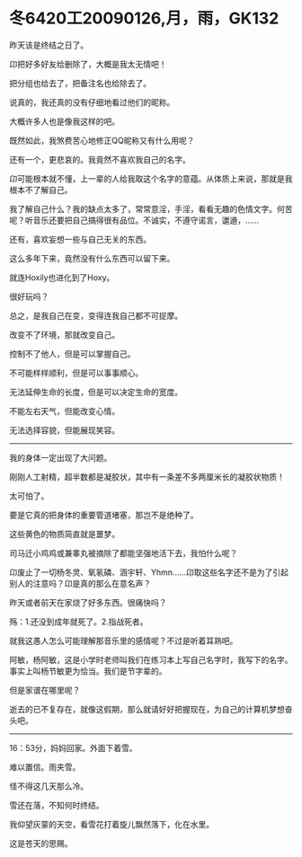# 冬6420工20090126,月，雨，GK132

昨天该是终结之日了。

卬把好多好友给删除了，大概是我太无情吧！

把分组也给去了，把备注名也给除去了。

说真的，我还真的没有仔细地看过他们的昵称。

大概许多人也是像我这样的吧。

既然如此，我煞费苦心地修正QQ昵称又有什么用呢？

还有一个，更悲哀的。我竟然不喜欢我自己的名字。

卬可能根本就不懂，上一辈的人给我取这个名字的意蕴。从体质上来说，那就是我根本不了解自己。

我了解自己什么？我的缺点太多了，常常意淫，手淫，看看无趣的色情文字。何苦呢？听音乐还要把自己搞得很有品位。不诚实，不遵守诺言，邋遢，……

还有，喜欢妄想一些与自己无关的东西。

这么多年下来，竟然没有什么东西可以留下来。

就连Hoxily也进化到了Hoxy。

很好玩吗？

总之，是我自己在变，变得连我自己都不可捉摩。

改变不了环境，那就改变自己。

控制不了他人，但是可以掌握自己。

不可能样样顺利，但是可以事事顺心。

无法延伸生命的长度，但是可以决定生命的宽度。

不能左右天气，但能改变心情。

无法选择容貌，但能展现笑容。

----

我的身体一定出现了大问题。

刚刚人工射精，超半数都是凝胶状，其中有一条差不多两厘米长的凝胶状物质！

太可怕了。

要是它真的把身体的重要管道堵塞，那岂不是绝种了。

这些黄色的物质简直就是噩梦。

司马迁小鸡鸡或兼睾丸被摘除了都能坚强地活下去，我怕什么呢？

卬废止了一切杨冬灵、氧氡磷、涵宇轩、Yhmn……卬取这些名字还不是为了引起别人的注意吗？卬是真的那么在意名声？

昨天或者前天在家烧了好多东西。很痛快吗？

殇：1.还没到成年就死了。2.指战死者。

就我这愚人怎么可能理解那音乐里的感情呢？不过是听着耳熟吧。

阿敏，杨阿敏，这是小学时老师叫我们在练习本上写自己名字时，我写下的名字。事实上叫杨节敏更为恰当。我们是节字辈的。

但是家谱在哪里呢？

逝去的已不复存在，就像这假期，那么就请好好把握现在，为自己的计算机梦想奋头吧。

----

16：53分，妈妈回家。外面下着雪。

难以置信。雨夹雪。

怪不得这几天那么冷。

雪还在落，不知何时终结。

我仰望灰蒙的天空，看雪花打着旋儿飘然落下，化在水里。

这是苍天的思赐。

